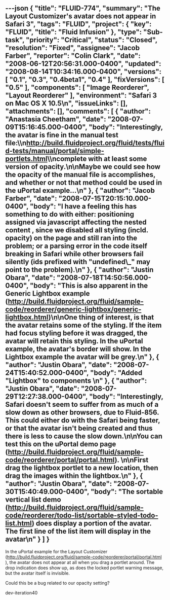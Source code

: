 ---json
{
  "title": "FLUID-774",
  "summary": "The Layout Customizer's avatar does not appear in Safari 3",
  "tags": "FLUID",
  "project": {
    "key": "FLUID",
    "title": "Fluid Infusion"
  },
  "type": "Sub-task",
  "priority": "Critical",
  "status": "Closed",
  "resolution": "Fixed",
  "assignee": "Jacob Farber",
  "reporter": "Colin Clark",
  "date": "2008-06-12T20:56:31.000-0400",
  "updated": "2008-08-14T10:34:16.000-0400",
  "versions": [
    "0.1",
    "0.3",
    "0.4beta1",
    "0.4"
  ],
  "fixVersions": [
    "0.5"
  ],
  "components": [
    "Image Reorderer",
    "Layout Reorderer"
  ],
  "environment": "Safari 3 on Mac OS X 10.5\n",
  "issueLinks": [],
  "attachments": [],
  "comments": [
    {
      "author": "Anastasia Cheetham",
      "date": "2008-07-09T15:16:45.000-0400",
      "body": "Interestingly, the avatar is fine in the manual test file:\\\n<http://build.fluidproject.org/fluid/tests/fluid-tests/manual/portal/simple-portlets.html>\\\ncomplete with at least some version of opacity.\n\nMaybe we could see how the opacity of the manual file is accomplishes, and whether or not that method could be used in the uPortal example...\n"
    },
    {
      "author": "Jacob Farber",
      "date": "2008-07-15T20:15:10.000-0400",
      "body": "I have a feeling this has something to do with either: positioning assigned via javascript affecting the nested content , since we disabled all styling (incld. opacity) on the page and still ran into the problem; or a parsing error in the code itself breaking in Safari while other browsers fail silently (ids prefixed with \"undefined\\_\" may point to the problem).\n"
    },
    {
      "author": "Justin Obara",
      "date": "2008-07-18T14:50:56.000-0400",
      "body": "This is also apparent in the Generic Lightbox example (<http://build.fluidproject.org/fluid/sample-code/reorderer/generic-lightbox/generic-lightbox.html>)\n\nOne thing of interest, is that the avatar retains some of the styling. If the item had focus styling before it was dragged, the avatar will retain this styling. In the uPortal example, the avatar's border will show. In the Lightbox example the avatar will be grey.\n"
    },
    {
      "author": "Justin Obara",
      "date": "2008-07-24T15:40:52.000-0400",
      "body": "Added \"Lightbox\" to components&#x20;\n"
    },
    {
      "author": "Justin Obara",
      "date": "2008-07-29T12:27:38.000-0400",
      "body": "Interestingly, Safari doesn't seem to suffer from as much of a slow down as other browsers, due to Fluid-856. This could either do with the Safari being faster, or that the avatar isn't being created and thus there is less to cause the slow down.\n\nYou can test this on the uPortal demo page (<http://build.fluidproject.org/fluid/sample-code/reorderer/portal/portal.html>).&#x20;\n\nFirst drag the lightbox portlet to a new location, then drag the images within the lightbox.\n"
    },
    {
      "author": "Justin Obara",
      "date": "2008-07-30T15:40:49.000-0400",
      "body": "The sortable vertical list demo (<http://build.fluidproject.org/fluid/sample-code/reorderer/todo-list/sortable-styled-todo-list.html>) does display a portion of the avatar. The first line of the list item will display in the avatar\n"
    }
  ]
}
---
In the uPortal example for the Layout Customizer (<http://build.fluidproject.org/fluid/sample-code/reorderer/portal/portal.html> ), the avatar does not appear at all when you drag a portlet around. The drop indication does show up, as does the locked portlet warning message, but the avatar itself is invisible.

Could this be a bug related to our opacity setting?

dev-iteration40

        
